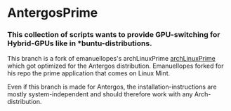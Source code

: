 # AntergosPrime

### This collection of scripts wants to provide GPU-switching for Hybrid-GPUs like in \*buntu-distributions.

This branch is a fork of emanuellopes's archLinuxPrime [archLinuxPrime](https://github.com/emanuellopes/archLinuxPrime) which got optimized for the Antergos distribution. Emanuellopes forked for his repo the prime application that comes on Linux Mint.

Even if this branch is made for Antergos, the installation-instructions are mostly system-independent and should therefore work with any Arch-distribution.
